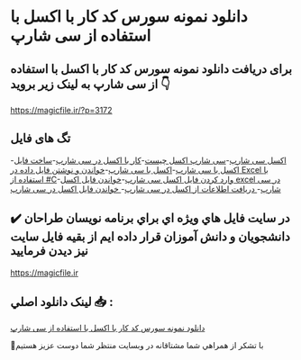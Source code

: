 # دانلود نمونه سورس کد کار با اکسل با استفاده از سی شارپ

## برای دریافت دانلود نمونه سورس کد کار با اکسل با استفاده از سی شارپ به لینک زیر بروید 👇

https://magicfile.ir/?p=3172

## تگ های فایل

-[اکسل سی شارپ](https://magicfile.ir/product/%d8%b3%d9%88%d8%b1%d8%b3-%da%a9%d8%af-%da%a9%d8%a7%d8%b1-%d8%a8%d8%a7-%d8%a7%da%a9%d8%b3%d9%84-%d8%a8%d8%a7-%d8%a7%d8%b3%d8%aa%d9%81%d8%a7%d8%af%d9%87-%d8%a7%d8%b2-%d8%b3%db%8c-%d8%b4%d8%a7%d8%b1%d9%be/)-[سی شارپ اکسل چیست](https://magicfile.ir/product/%d8%b3%d9%88%d8%b1%d8%b3-%da%a9%d8%af-%da%a9%d8%a7%d8%b1-%d8%a8%d8%a7-%d8%a7%da%a9%d8%b3%d9%84-%d8%a8%d8%a7-%d8%a7%d8%b3%d8%aa%d9%81%d8%a7%d8%af%d9%87-%d8%a7%d8%b2-%d8%b3%db%8c-%d8%b4%d8%a7%d8%b1%d9%be/)-[کار با اکسل در سی شارپ](https://magicfile.ir/product/%d8%b3%d9%88%d8%b1%d8%b3-%da%a9%d8%af-%da%a9%d8%a7%d8%b1-%d8%a8%d8%a7-%d8%a7%da%a9%d8%b3%d9%84-%d8%a8%d8%a7-%d8%a7%d8%b3%d8%aa%d9%81%d8%a7%d8%af%d9%87-%d8%a7%d8%b2-%d8%b3%db%8c-%d8%b4%d8%a7%d8%b1%d9%be/)-[ساخت فایل اکسل با سی شارپ](https://magicfile.ir/product/%d8%b3%d9%88%d8%b1%d8%b3-%da%a9%d8%af-%da%a9%d8%a7%d8%b1-%d8%a8%d8%a7-%d8%a7%da%a9%d8%b3%d9%84-%d8%a8%d8%a7-%d8%a7%d8%b3%d8%aa%d9%81%d8%a7%d8%af%d9%87-%d8%a7%d8%b2-%d8%b3%db%8c-%d8%b4%d8%a7%d8%b1%d9%be/)-[اکسل با سی شارپ](https://magicfile.ir/product/%d8%b3%d9%88%d8%b1%d8%b3-%da%a9%d8%af-%da%a9%d8%a7%d8%b1-%d8%a8%d8%a7-%d8%a7%da%a9%d8%b3%d9%84-%d8%a8%d8%a7-%d8%a7%d8%b3%d8%aa%d9%81%d8%a7%d8%af%d9%87-%d8%a7%d8%b2-%d8%b3%db%8c-%d8%b4%d8%a7%d8%b1%d9%be/)-[خواندن و نوشتن فایل داده در Excel با استفاده از #C](https://magicfile.ir/product/%d8%b3%d9%88%d8%b1%d8%b3-%da%a9%d8%af-%da%a9%d8%a7%d8%b1-%d8%a8%d8%a7-%d8%a7%da%a9%d8%b3%d9%84-%d8%a8%d8%a7-%d8%a7%d8%b3%d8%aa%d9%81%d8%a7%d8%af%d9%87-%d8%a7%d8%b2-%d8%b3%db%8c-%d8%b4%d8%a7%d8%b1%d9%be/)-[وارد کردن فایل اکسل سی شارپ](https://magicfile.ir/product/%d8%b3%d9%88%d8%b1%d8%b3-%da%a9%d8%af-%da%a9%d8%a7%d8%b1-%d8%a8%d8%a7-%d8%a7%da%a9%d8%b3%d9%84-%d8%a8%d8%a7-%d8%a7%d8%b3%d8%aa%d9%81%d8%a7%d8%af%d9%87-%d8%a7%d8%b2-%d8%b3%db%8c-%d8%b4%d8%a7%d8%b1%d9%be/)-[خواندن فایل اکسل excel در سی شارپ](https://magicfile.ir/product/%d8%b3%d9%88%d8%b1%d8%b3-%da%a9%d8%af-%da%a9%d8%a7%d8%b1-%d8%a8%d8%a7-%d8%a7%da%a9%d8%b3%d9%84-%d8%a8%d8%a7-%d8%a7%d8%b3%d8%aa%d9%81%d8%a7%d8%af%d9%87-%d8%a7%d8%b2-%d8%b3%db%8c-%d8%b4%d8%a7%d8%b1%d9%be/)-[ دریافت اطلاعات از اکسل در سی شارپ](https://magicfile.ir/product/%d8%b3%d9%88%d8%b1%d8%b3-%da%a9%d8%af-%da%a9%d8%a7%d8%b1-%d8%a8%d8%a7-%d8%a7%da%a9%d8%b3%d9%84-%d8%a8%d8%a7-%d8%a7%d8%b3%d8%aa%d9%81%d8%a7%d8%af%d9%87-%d8%a7%d8%b2-%d8%b3%db%8c-%d8%b4%d8%a7%d8%b1%d9%be/)-[ خواندن فایل اکسل در سی شارپ](https://magicfile.ir/product/%d8%b3%d9%88%d8%b1%d8%b3-%da%a9%d8%af-%da%a9%d8%a7%d8%b1-%d8%a8%d8%a7-%d8%a7%da%a9%d8%b3%d9%84-%d8%a8%d8%a7-%d8%a7%d8%b3%d8%aa%d9%81%d8%a7%d8%af%d9%87-%d8%a7%d8%b2-%d8%b3%db%8c-%d8%b4%d8%a7%d8%b1%d9%be/)

## ✔️ در سايت فايل هاي ويژه اي براي برنامه نويسان طراحان دانشجويان و دانش آموزان قرار داده ايم از بقيه فايل سايت نيز ديدن فرماييد

https://magicfile.ir


## لينک دانلود اصلي 📥 :

[دانلود نمونه سورس کد کار با اکسل با استفاده از سی شارپ](https://magicfile.ir/product/%d8%b3%d9%88%d8%b1%d8%b3-%da%a9%d8%af-%da%a9%d8%a7%d8%b1-%d8%a8%d8%a7-%d8%a7%da%a9%d8%b3%d9%84-%d8%a8%d8%a7-%d8%a7%d8%b3%d8%aa%d9%81%d8%a7%d8%af%d9%87-%d8%a7%d8%b2-%d8%b3%db%8c-%d8%b4%d8%a7%d8%b1%d9%be/) 


🙏با تشکر از همراهي شما مشتاقانه در وبسایت منتظر شما دوست عزیز هستیم

